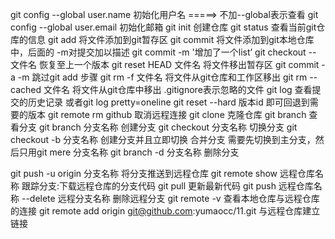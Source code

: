 git config --global user.name 初始化用户名 =====> 不加--global表示查看
git config --global user.email 初始化邮箱
git init 创建仓库
git status  查看当前git仓库的信息
git add 将文件添加到git暂存区
git commit 将文件添加到git本地仓库中，后面的 -m对提交加以描述  git commit -m '增加了一个list’
git checkout -- 文件名 恢复至上一个版本
git reset HEAD 文件名 将文件移出暂存区
git commit -a -m 跳过git add 步骤
git rm -f 文件名 将文件从git仓库和工作区移出
git rm --cached 文件名 将文件从git仓库中移出
.gitignore表示忽略的文件
git log 查看提交的历史记录 或者git log pretty=oneline
git reset --hard 版本id 即可回退到需要的版本
git remote rm github 取消远程连接
git clone 克隆仓库
git branch 查看分支
git branch 分支名称 创建分支
git checkout 分支名称 切换分支
git checkout -b 分支名称  创建分支并且立即切换
    合并分支
        需要先切换到主分支，然后只用git mere 分支名称
git branch -d 分支名称 删除分支

git push -u origin 分支名称 将分支推送到远程仓库
git remote show 远程仓库名称
跟踪分支:下载远程仓库的分支代码
git pull 更新最新代码
git push 远程仓库名称 --delete 远程分支名称  删除远程分支
git remote -v 查看本地仓库与远程仓库的连接
git remote add origin git@github.com:yumaocc/11.git  与远程仓库建立链接